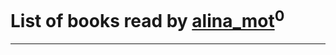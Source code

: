 # List of books read by [alina_mot](https://plus.google.com/u/0/103322968684647562714/)<sup>0</sup>
---

